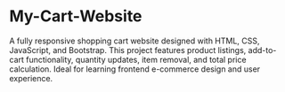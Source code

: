 # My-Cart-Website
A fully responsive shopping cart website designed with HTML, CSS, JavaScript, and Bootstrap. This project features product listings, add-to-cart functionality, quantity updates, item removal, and total price calculation. Ideal for learning frontend e-commerce design and user experience.
